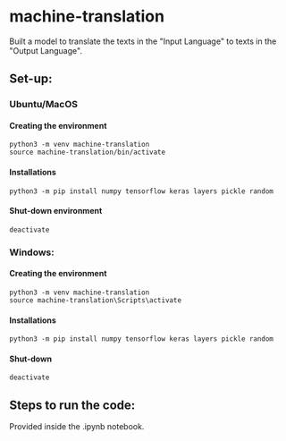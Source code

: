 
# machine-translation
Built a model to translate the texts in the "Input Language" to texts in the "Output Language".

## Set-up:
### Ubuntu/MacOS
#### Creating the environment

    python3 -m venv machine-translation
    source machine-translation/bin/activate

#### Installations

    python3 -m pip install numpy tensorflow keras layers pickle random

#### Shut-down environment

    deactivate

### Windows:
#### Creating the environment

    python3 -m venv machine-translation
    source machine-translation\Scripts\activate

#### Installations

    python3 -m pip install numpy tensorflow keras layers pickle random

#### Shut-down

    deactivate

## Steps to run the code:

Provided inside the .ipynb notebook.